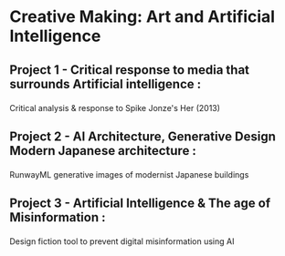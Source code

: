 # Creative Making: Art and Artificial Intelligence

## <p> Project 1 - Critical response to media that surrounds Artificial intelligence :
  
  Critical analysis & response to Spike Jonze's Her (2013) 
</p>


## <p> Project 2 - AI Architecture, Generative Design Modern Japanese architecture  : 
RunwayML generative images of modernist Japanese buildings
</p>
  

## <p> Project 3 - Artificial Intelligence & The age of Misinformation : 
  
  Design fiction tool to prevent digital misinformation using AI

</p>
